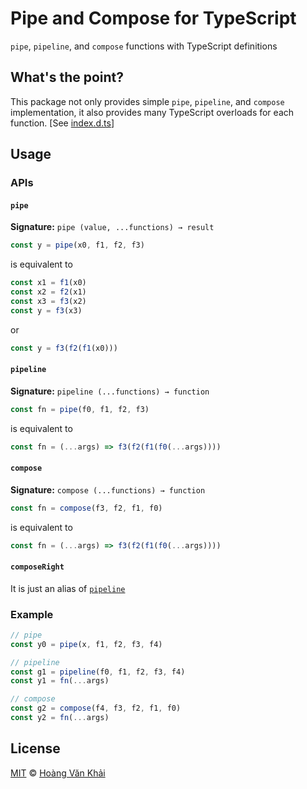 # Pipe and Compose for TypeScript

`pipe`, `pipeline`, and `compose` functions with TypeScript definitions

## What's the point?

This package not only provides simple `pipe`, `pipeline`, and `compose` implementation, it also provides many TypeScript overloads for each function. [See [index.d.ts](https://cdn.jsdelivr.net/npm/ts-pipe-compose@0.1.1/lib/index.d.ts)]

## Usage

### APIs

#### `pipe`

**Signature:** `pipe (value, ...functions) → result`

```javascript
const y = pipe(x0, f1, f2, f3)
```

is equivalent to

```javascript
const x1 = f1(x0)
const x2 = f2(x1)
const x3 = f3(x2)
const y = f3(x3)
```

or

```javascript
const y = f3(f2(f1(x0)))
```

#### `pipeline`

**Signature:** `pipeline (...functions) → function`

```javascript
const fn = pipe(f0, f1, f2, f3)
```

is equivalent to

```javascript
const fn = (...args) => f3(f2(f1(f0(...args))))
```

#### `compose`

**Signature:** `compose (...functions) → function`

```javascript
const fn = compose(f3, f2, f1, f0)
```

is equivalent to

```javascript
const fn = (...args) => f3(f2(f1(f0(...args))))
```

#### `composeRight`

It is just an alias of [`pipeline`](#pipeline)

### Example

```javascript
// pipe
const y0 = pipe(x, f1, f2, f3, f4)

// pipeline
const g1 = pipeline(f0, f1, f2, f3, f4)
const y1 = fn(...args)

// compose
const g2 = compose(f4, f3, f2, f1, f0)
const y2 = fn(...args)
```

## License

[MIT](https://git.io/fjbqB) © [Hoàng Văn Khải](hvksmr1996@gmail.com)
